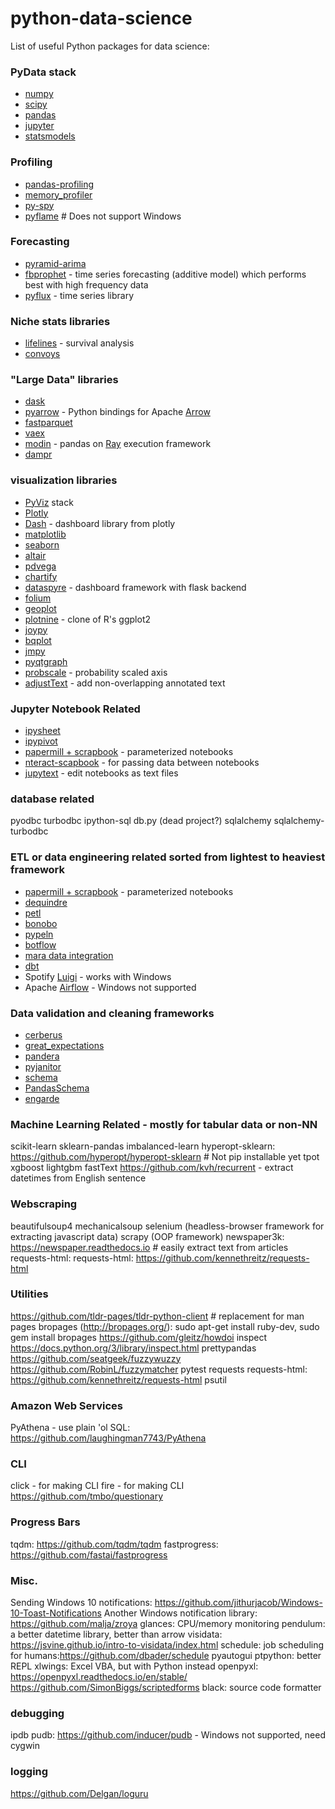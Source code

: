 # python-data-science
List of useful Python packages for data science:

### PyData stack
- [numpy](http://www.numpy.org/)
- [scipy](https://docs.scipy.org/doc/scipy/reference/)
- [pandas](https://pandas.pydata.org/)
- [jupyter](https://jupyter.org/)
- [statsmodels](https://www.statsmodels.org/stable/index.html)

### Profiling
- [pandas-profiling](https://github.com/pandas-profiling/pandas-profiling)
- [memory_profiler](https://github.com/pythonprofilers/memory_profiler)
- [py-spy](https://github.com/benfred/py-spy/blob/master/README.md)
- [pyflame](https://github.com/uber/pyflame)   # Does not support Windows

### Forecasting
- [pyramid-arima](https://github.com/tgsmith61591/pyramid)
- [fbprophet](https://facebook.github.io/prophet/) - time series forecasting (additive model) which performs best with high frequency data
- [pyflux](https://github.com/RJT1990/pyflux) - time series library

### Niche stats libraries
- [lifelines](https://github.com/CamDavidsonPilon/lifelines) - survival analysis
- [convoys](https://better.engineering/convoys/)

### "Large Data" libraries
- [dask](https://dask.org/)
- [pyarrow](https://arrow.apache.org/) - Python bindings for Apache [Arrow](https://arrow.apache.org/)
- [fastparquet](https://github.com/dask/fastparquet)
- [vaex](https://github.com/maartenbreddels/vaex)
- [modin](https://github.com/modin-project/modin) - pandas on [Ray](https://ray-project.github.io/) execution framework
- [dampr](https://github.com/Refefer/Dampr)

### visualization libraries
- [PyViz](http://pyviz.org/) stack
- [Plotly](https://plot.ly/python/)
- [Dash](https://github.com/plotly/dash) - dashboard library from plotly
- [matplotlib](https://matplotlib.org/)
- [seaborn](https://seaborn.pydata.org/)
- [altair](https://github.com/justinbois/altair-catplot)
- [pdvega](https://github.com/altair-viz/pdvega)
- [chartify](https://github.com/spotify/chartify)
- [dataspyre](https://github.com/adamhajari/spyre) - dashboard framework with flask backend
- [folium](https://github.com/python-visualization/folium)
- [geoplot](https://github.com/ResidentMario/geoplot)
- [plotnine](https://github.com/has2k1/plotnine) - clone of R's ggplot2
- [joypy](https://github.com/sbebo/joypy)
- [bqplot](https://github.com/bloomberg/bqplot)
- [jmpy](https://github.com/beltashazzer/jmpy)
- [pyqtgraph](http://www.pyqtgraph.org/)
- [probscale](https://github.com/matplotlib/mpl-probscale) - probability scaled axis
- [adjustText](https://github.com/Phlya/adjustText) - add non-overlapping annotated text

### Jupyter Notebook Related
- [ipysheet](https://github.com/QuantStack/ipysheet)
- [ipypivot](https://github.com/PierreMarion23/ipypivot)
- [papermill + scrapbook](https://github.com/nteract/papermill) - parameterized notebooks
- [nteract-scapbook](https://github.com/nteract/scrapbook) - for passing data between notebooks
- [jupytext](https://github.com/mwouts/jupytext) - edit notebooks as text files

### database related
pyodbc
turbodbc
ipython-sql
db.py (dead project?)
sqlalchemy
sqlalchemy-turbodbc

### ETL or data engineering related sorted from lightest to heaviest framework
- [papermill + scrapbook](https://github.com/nteract/papermill) - parameterized notebooks
- [dequindre](https://github.com/vogt4nick/dequindre)
- [petl](https://github.com/petl-developers/petl)
- [bonobo](https://www.bonobo-project.org/)
- [pypeln](https://github.com/cgarciae/pypeln/)
- [botflow](https://github.com/kkyon/botflow)
- [mara data integration](https://github.com/mara/data-integration)
- [dbt](https://www.getdbt.com/)
- Spotify [Luigi](https://github.com/spotify/luigi) - works with Windows
- Apache [Airflow](https://airflow.apache.org/) - Windows not supported

### Data validation and cleaning frameworks
- [cerberus](https://github.com/pyeve/cerberus)
- [great_expectations](https://github.com/great-expectations/great_expectations)
- [pandera](https://github.com/cosmicBboy/pandera)
- [pyjanitor](https://pyjanitor.readthedocs.io/)
- [schema](https://github.com/keleshev/schema)
- [PandasSchema](https://github.com/TMiguelT/PandasSchema)
- [engarde](https://github.com/TomAugspurger/engarde)

### Machine Learning Related - mostly for tabular data or non-NN
scikit-learn
sklearn-pandas
imbalanced-learn
hyperopt-sklearn: https://github.com/hyperopt/hyperopt-sklearn # Not pip installable yet
tpot
xgboost
lightgbm
fastText
https://github.com/kvh/recurrent  - extract datetimes from English sentence

### Webscraping
beautifulsoup4
mechanicalsoup
selenium (headless-browser framework for extracting javascript data)
scrapy (OOP framework)
newspaper3k: https://newspaper.readthedocs.io  # easily extract text from articles
requests-html: requests-html: https://github.com/kennethreitz/requests-html

### Utilities
https://github.com/tldr-pages/tldr-python-client # replacement for man pages
bropages (http://bropages.org/): sudo apt-get install ruby-dev, sudo gem install bropages
https://github.com/gleitz/howdoi
inspect https://docs.python.org/3/library/inspect.html
prettypandas
https://github.com/seatgeek/fuzzywuzzy
https://github.com/RobinL/fuzzymatcher
pytest
requests
requests-html: https://github.com/kennethreitz/requests-html
psutil

### Amazon Web Services
PyAthena - use plain 'ol SQL: https://github.com/laughingman7743/PyAthena

### CLI
click - for making CLI
fire - for making CLI
https://github.com/tmbo/questionary

### Progress Bars
tqdm: https://github.com/tqdm/tqdm
fastprogress: https://github.com/fastai/fastprogress

### Misc.
Sending Windows 10 notifications: https://github.com/jithurjacob/Windows-10-Toast-Notifications
Another Windows notification library: https://github.com/malja/zroya
glances: CPU/memory monitoring
pendulum: a better datetime library, better than arrow
visidata: https://jsvine.github.io/intro-to-visidata/index.html
schedule: job scheduling for humans:https://github.com/dbader/schedule
pyautogui
ptpython: better REPL
xlwings: Excel VBA, but with Python instead
openpyxl: https://openpyxl.readthedocs.io/en/stable/
https://github.com/SimonBiggs/scriptedforms
black: source code formatter

### debugging
ipdb
pudb: https://github.com/inducer/pudb - Windows not supported, need cygwin

### logging
https://github.com/Delgan/loguru
